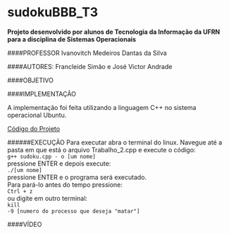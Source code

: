 # sudokuBBB_T3
**Projeto desenvolvido por alunos de Tecnologia da Informação da UFRN para a disciplina de Sistemas Operacionais**

####PROFESSOR
Ivanovitch Medeiros Dantas da Silva 

####AUTORES: 
Francleide Simão e José Victor Andrade

####OBJETIVO


####IMPLEMENTAÇÃO
<p>A implementação foi feita utilizando a linguagem C++ no sistema operacional Ubuntu.<br>

<a href="">Código do Projeto</a>

######EXECUÇÃO
Para executar abra o terminal do linux. Navegue até a pasta em que está o arquivo Trabalho_2.cpp e execute o código:<br>
<code>g++ sudoku.cpp - o [um nome]</code><br>
pressione ENTER e depois execute:<br>
<code>./[um nome]</code> <br>
pressione ENTER e o programa será executado.<br>
Para pará-lo antes do tempo pressione:<br>
<code>Ctrl + z</code><br>
ou digite em outro terminal: <br>
<code>kill -9 [numero do processo que deseja "matar"]</code>

####VÍDEO
